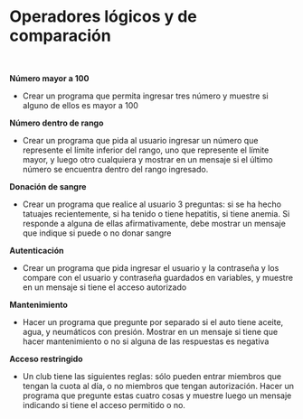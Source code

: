 # Operadores lógicos y de comparación
<br>

**Número mayor a 100**
- Crear un programa que permita ingresar tres número y muestre si alguno de ellos es mayor a 100

**Número dentro de rango**
- Crear un programa que pida al usuario ingresar un número que represente el límite inferior del rango, uno que represente el límite mayor, y luego otro cualquiera y mostrar en un mensaje  si el último número se encuentra dentro del rango ingresado.

**Donación de sangre**
- Crear un programa que realice al usuario 3 preguntas: si se ha hecho tatuajes recientemente, si ha tenido o tiene hepatitis, si tiene anemia. Si responde a alguna de ellas afirmativamente, debe mostrar un mensaje que indique si puede o no donar sangre

**Autenticación**
- Crear un programa que pida ingresar el usuario y la contraseña y los compare con el usuario y contraseña guardados en variables, y muestre en un mensaje si tiene el acceso autorizado

**Mantenimiento**
- Hacer un programa que pregunte por separado si el auto tiene aceite, agua, y neumáticos con presión. Mostrar en un mensaje si tiene que hacer mantenimiento o no si alguna de las respuestas es negativa

**Acceso restringido**
- Un club tiene las siguientes reglas: sólo pueden entrar miembros que tengan la cuota al día, o no miembros que tengan autorización. Hacer un programa que pregunte estas cuatro cosas y muestre luego un mensaje indicando si tiene el acceso permitido o no.
